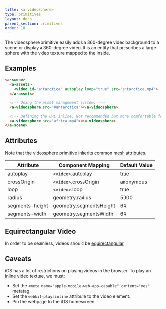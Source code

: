 ```yaml
---
title: <a-videosphere>
type: primitives
layout: docs
parent_section: primitives
order: 18
---
```


The videosphere primitive easily adds a 360-degree video background to a scene or display a 360-degree video. It is an entity that prescribes a large sphere with the video texture mapped to the inside.

## Examples

```html
<a-scene>
  <a-assets>
    <video id="antarctica" autoplay loop="true" src="antarctica.mp4">
  </a-assets>

  <!-- Using the asset management system. -->
  <a-videosphere src="#antarctica"></a-videosphere>

  <!-- Defining the URL inline. Not recommended but more comfortable for web developers. -->
  <a-videosphere src="africa.mp4"></a-videosphere>
</a-scene>
```

## Attributes

Note that the videosphere primitive inherits common [mesh attributes](./mesh-attributes.md).

| Attribute       | Component Mapping       | Default Value |
|-----------------|-------------------------|---------------|
| autoplay        | `<video>`.autoplay      | true          |
| crossOrigin     | `<video>`.crossOrigin   | anonymous     |
| loop            | `<video>`.loop          | true          |
| radius          | geometry.radius         | 5000          |
| segments-height | geometry.segmentsHeight | 64            |
| segments-width  | geometry.segmentsWidth  | 64            |

## Equirectangular Video

In order to be seamless, videos should be [equirectangular](https://en.wikipedia.org/wiki/Equirectangular_projection).

## Caveats

iOS has a lot of restrictions on playing videos in the browser. To play an inline video texture, we must:

- Set the `<meta name="apple-mobile-web-app-capable" content="yes"` metatag.
- Set the `webkit-playsinline` attribute to the video element.
- Pin the webpage to the iOS homescreen.
